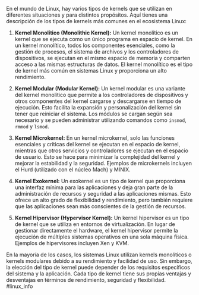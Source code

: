 En el mundo de Linux, hay varios tipos de kernels que se utilizan en diferentes situaciones y para distintos propósitos. Aquí tienes una descripción de los tipos de kernels más comunes en el ecosistema Linux:

1. **Kernel Monolítico (Monolithic Kernel):** Un kernel monolítico es un kernel que se ejecuta como un único programa en espacio de kernel. En un kernel monolítico, todos los componentes esenciales, como la gestión de procesos, el sistema de archivos y los controladores de dispositivos, se ejecutan en el mismo espacio de memoria y comparten acceso a las mismas estructuras de datos. El kernel monolítico es el tipo de kernel más común en sistemas Linux y proporciona un alto rendimiento.

2. **Kernel Modular (Modular Kernel):** Un kernel modular es una variante del kernel monolítico que permite a los controladores de dispositivos y otros componentes del kernel cargarse y descargarse en tiempo de ejecución. Esto facilita la expansión y personalización del kernel sin tener que reiniciar el sistema. Los módulos se cargan según sea necesario y se pueden administrar utilizando comandos como `insmod`, `rmmod` y `lsmod`.

3. **Kernel Microkernel:** En un kernel microkernel, solo las funciones esenciales y críticas del kernel se ejecutan en el espacio de kernel, mientras que otros servicios y controladores se ejecutan en el espacio de usuario. Esto se hace para minimizar la complejidad del kernel y mejorar la estabilidad y la seguridad. Ejemplos de microkernels incluyen el Hurd (utilizado con el núcleo Mach) y MINIX.

4. **Kernel Exokernel:** Un exokernel es un tipo de kernel que proporciona una interfaz mínima para las aplicaciones y deja gran parte de la administración de recursos y seguridad a las aplicaciones mismas. Esto ofrece un alto grado de flexibilidad y rendimiento, pero también requiere que las aplicaciones sean más conscientes de la gestión de recursos.

5. **Kernel Hipervisor (Hypervisor Kernel):** Un kernel hipervisor es un tipo de kernel que se utiliza en entornos de virtualización. En lugar de gestionar directamente el hardware, el kernel hipervisor permite la ejecución de múltiples sistemas operativos en una sola máquina física. Ejemplos de hipervisores incluyen Xen y KVM.

En la mayoría de los casos, los sistemas Linux utilizan kernels monolíticos o kernels modulares debido a su rendimiento y facilidad de uso. Sin embargo, la elección del tipo de kernel puede depender de los requisitos específicos del sistema y la aplicación. Cada tipo de kernel tiene sus propias ventajas y desventajas en términos de rendimiento, seguridad y flexibilidad.
#linux_info
